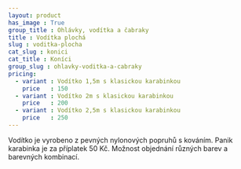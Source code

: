 ```yaml
---
layout: product
has_image : True
group_title : Ohlávky, vodítka a čabraky
title : Vodítka plochá
slug : voditka-plocha
cat_slug : konici
cat_title : Koníci
group_slug : ohlavky-voditka-a-cabraky
pricing:
  - variant : Vodítko 1,5m s klasickou karabinkou
    price   : 150
  - variant : Vodítko 2m s klasickou karabinkou
    price   : 200
  - variant : Vodítko 2,5m s klasickou karabinkou
    price   : 250
---
```


Vodítko je vyrobeno z pevných nylonových popruhů s kováním.
Panik karabinka je za příplatek 50&nbsp;Kč. 
Možnost objednání různých barev a barevných kombinací.

